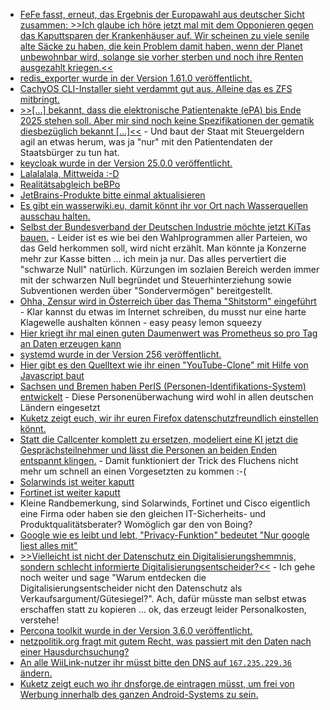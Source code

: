 * [FeFe fasst, erneut, das Ergebnis der Europawahl aus deutscher Sicht zusammen: >>Ich glaube ich höre jetzt mal mit dem Opponieren gegen das Kaputtsparen der Krankenhäuser auf. Wir scheinen zu viele senile alte Säcke zu haben, die kein Problem damit haben, wenn der Planet unbewohnbar wird, solange sie vorher sterben und noch ihre Renten ausgezahlt kriegen.<<](https://blog.fefe.de/?ts=989b17ce)
* [redis_exporter wurde in der Version 1.61.0 veröffentlicht.](https://github.com/oliver006/redis_exporter/releases/tag/v1.61.0)
* [CachyOS CLI-Installer sieht verdammt gut aus. Alleine das es ZFS mitbringt.](https://github.com/cachyos/new-cli-installer)
* [>>[...] bekannt, dass die elektronische Patientenakte (ePA) bis Ende 2025 stehen soll. Aber mir sind noch keine Spezifikationen der gematik diesbezüglich bekannt [...]<<](https://www.borncity.com/blog/2024/06/09/elektronische-patientenakte-das-ende-der-rztlichen-schweigepflicht/) - Und baut der Staat mit Steuergeldern agil an etwas herum, was ja "nur" mit den Patientendaten der Staatsbürger zu tun hat.
* [keycloak wurde in der Version 25.0.0 veröffentlicht.](https://github.com/keycloak/keycloak/releases/tag/25.0.0)
* [Lalalalala, Mittweida :-D](https://www.youtube.com/watch?v=W92GRRXOgRM)
* [Realitätsabgleich beBPo](https://blog.fefe.de/?ts=98983dab)
* [JetBrains-Produkte bitte einmal aktualisieren](https://www.bleepingcomputer.com/news/security/jetbrains-warns-of-intellij-ide-bug-exposing-github-access-tokens/)
* [Es gibt ein wasserwiki.eu, damit könnt ihr vor Ort nach Wasserquellen ausschau halten.](https://wasserwiki.eu/Quellenkarte/#50.84223,13.32918,17z)
* [Selbst der Bundesverband der Deutschen Industrie möchte jetzt KiTas bauen.](https://blog.fefe.de/?ts=98978958) - Leider ist es wie bei den Wahlprogrammen aller Parteien, wo das Geld herkommen soll, wird nicht erzählt. Man könnte ja Konzerne mehr zur Kasse bitten ... ich mein ja nur. Das alles pervertiert die "schwarze Null" natürlich. Kürzungen im sozlaien Bereich werden immer mit der schwarzen Null begründet und Steuerhinterziehung sowie Subventionen werden über "Sondervermögen" bereitgestellt.
* [Ohha, Zensur wird in Österreich über das Thema "Shitstorm" eingeführt](https://blog.fefe.de/?ts=9897f615) - Klar kannst du etwas im Internet schreiben, du musst nur eine harte Klagewelle aushalten können - easy peasy lemon squeezy
* [Hier kriegt ihr mal einen guten Daumenwert was Prometheus so pro Tag an Daten erzeugen kann](https://utcc.utoronto.ca/~cks/space/blog/sysadmin/PrometheusOurSize-2024)
* [systemd wurde in der Version 256 veröffentlicht.](https://www.phoronix.com/news/systemd-256)
* [Hier gibt es den Quelltext wie ihr einen "YouTube-Clone" mit Hilfe von Javascript baut](https://github.com/keertipurswani/HHLD-YouTube)
* [Sachsen und Bremen haben PerIS (Personen-Identifikations-System) entwickelt](https://netzpolitik.org/2024/observationstechnik-aus-sachsen-heimliche-gesichtserkennung-auch-in-niedersachsen/) - Diese Personenüberwachung wird wohl in allen deutschen Ländern eingesetzt
* [Kuketz zeigt euch, wir ihr euren Firefox datenschutzfreundlich einstellen könnt.](https://www.kuketz-blog.de/sichere-und-datenschutzfreundliche-desktop-browser-teil-2/)
* [Statt die Callcenter komplett zu ersetzen, modeliert eine KI jetzt die Gesprächsteilnehmer und lässt die Personen an beiden Enden entspannt klingen.](https://blog.fefe.de/?ts=98972919) - Damit funktioniert der Trick des Fluchens nicht mehr um schnell an einen Vorgesetzten zu kommen :-(
* [Solarwinds ist weiter kaputt](https://blog.fefe.de/?ts=9897a92b)
* [Fortinet ist weiter kaputt](https://blog.fefe.de/?ts=98979b89)
* Kleine Randbemerkung, sind Solarwinds, Fortinet und Cisco eigentlich eine Firma oder haben sie den gleichen IT-Sicherheits- und Produktqualitätsberater? Womöglich gar den von Boing?
* [Google wie es leibt und lebt, "Privacy-Funktion" bedeutet "Nur google liest alles mit"](https://noyb.eu/de/google-sandbox-online-tracking-instead-privacy)
* [>>Vielleicht ist nicht der Datenschutz ein Digitalisierungshemmnis, sondern schlecht informierte Digitalisierungsentscheider?<<](https://www.kuketz-blog.de/kommentar-deutschlands-problem-mit-schlecht-informierten-entscheidern/) - Ich gehe noch weiter und sage "Warum entdecken die Digitalisierungsentscheider nicht den Datenschutz als Verkaufsargument/Gütesiegel?". Ach, dafür müsste man selbst etwas erschaffen statt zu kopieren ... ok, das erzeugt leider Personalkosten, verstehe!
* [Percona toolkit wurde in der Version 3.6.0 veröffentlicht.](https://www.percona.com/blog/whats-new-in-percona-toolkit-3-6-0/)
* [netzpolitik.org fragt mit gutem Recht, was passiert mit den Daten nach einer Hausdurchsuchung?](https://netzpolitik.org/2024/nach-der-razzia-die-daten-von-radio-dreyeckland/)
* [An alle WiiLink-nutzer ihr müsst bitte den DNS auf `167.235.229.36` ändern.](https://wiidatabase.de/achtung-wiilink-nutzer-muessen-dns-server-aendern/)
* [Kuketz zeigt euch wo ihr dnsforge.de eintragen müsst, um frei von Werbung innerhalb des ganzen Android-Systems zu sein.](https://www.kuketz-blog.de/android-werbung-tracker-schnell-und-einfach-systemweit-loswerden/)
